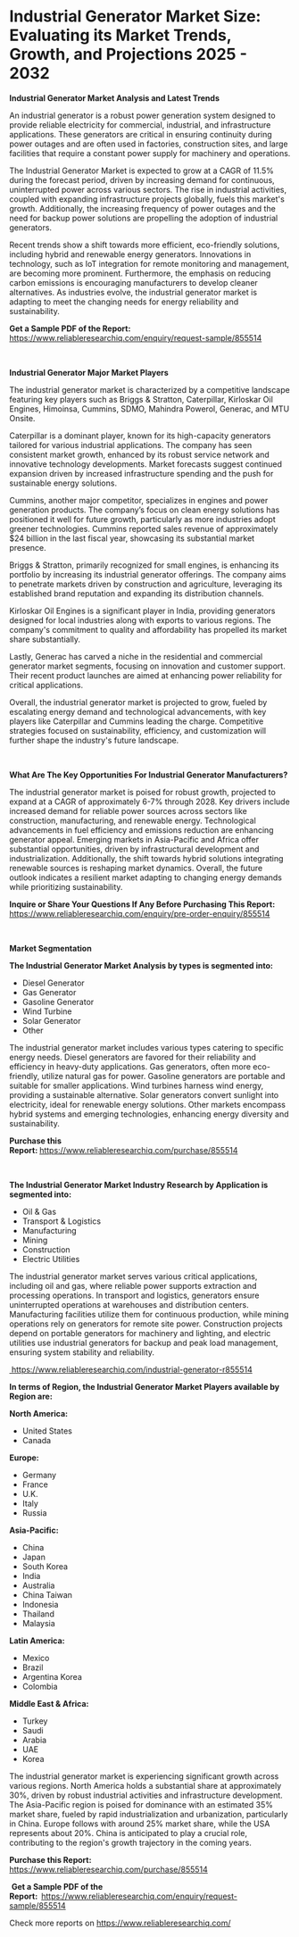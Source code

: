 <p><h1>Industrial Generator Market Size: Evaluating its Market Trends, Growth, and Projections 2025 - 2032</h1></p><p><strong>Industrial Generator Market Analysis and Latest Trends</strong></p>
<p><p>An industrial generator is a robust power generation system designed to provide reliable electricity for commercial, industrial, and infrastructure applications. These generators are critical in ensuring continuity during power outages and are often used in factories, construction sites, and large facilities that require a constant power supply for machinery and operations.</p><p>The Industrial Generator Market is expected to grow at a CAGR of 11.5% during the forecast period, driven by increasing demand for continuous, uninterrupted power across various sectors. The rise in industrial activities, coupled with expanding infrastructure projects globally, fuels this market's growth. Additionally, the increasing frequency of power outages and the need for backup power solutions are propelling the adoption of industrial generators.</p><p>Recent trends show a shift towards more efficient, eco-friendly solutions, including hybrid and renewable energy generators. Innovations in technology, such as IoT integration for remote monitoring and management, are becoming more prominent. Furthermore, the emphasis on reducing carbon emissions is encouraging manufacturers to develop cleaner alternatives. As industries evolve, the industrial generator market is adapting to meet the changing needs for energy reliability and sustainability.</p></p>
<p><strong>Get a Sample PDF of the Report:&nbsp;</strong> <a href="https://www.reliableresearchiq.com/enquiry/request-sample/855514?utm_campaign=2531&utm_medium=2&utm_source=Github&utm_content=ia&utm_term=20022025&utm_id=industrial-generator">https://www.reliableresearchiq.com/enquiry/request-sample/855514</a></p>
<p>&nbsp;</p>
<p><strong>Industrial Generator Major Market Players</strong></p>
<p><p>The industrial generator market is characterized by a competitive landscape featuring key players such as Briggs & Stratton, Caterpillar, Kirloskar Oil Engines, Himoinsa, Cummins, SDMO, Mahindra Powerol, Generac, and MTU Onsite. </p><p>Caterpillar is a dominant player, known for its high-capacity generators tailored for various industrial applications. The company has seen consistent market growth, enhanced by its robust service network and innovative technology developments. Market forecasts suggest continued expansion driven by increased infrastructure spending and the push for sustainable energy solutions.</p><p>Cummins, another major competitor, specializes in engines and power generation products. The company’s focus on clean energy solutions has positioned it well for future growth, particularly as more industries adopt greener technologies. Cummins reported sales revenue of approximately $24 billion in the last fiscal year, showcasing its substantial market presence.</p><p>Briggs & Stratton, primarily recognized for small engines, is enhancing its portfolio by increasing its industrial generator offerings. The company aims to penetrate markets driven by construction and agriculture, leveraging its established brand reputation and expanding its distribution channels.</p><p>Kirloskar Oil Engines is a significant player in India, providing generators designed for local industries along with exports to various regions. The company's commitment to quality and affordability has propelled its market share substantially.</p><p>Lastly, Generac has carved a niche in the residential and commercial generator market segments, focusing on innovation and customer support. Their recent product launches are aimed at enhancing power reliability for critical applications.</p><p>Overall, the industrial generator market is projected to grow, fueled by escalating energy demand and technological advancements, with key players like Caterpillar and Cummins leading the charge. Competitive strategies focused on sustainability, efficiency, and customization will further shape the industry's future landscape.</p></p>
<p>&nbsp;</p>
<p><strong>What Are The Key Opportunities For Industrial Generator Manufacturers?</strong></p>
<p><p>The industrial generator market is poised for robust growth, projected to expand at a CAGR of approximately 6-7% through 2028. Key drivers include increased demand for reliable power sources across sectors like construction, manufacturing, and renewable energy. Technological advancements in fuel efficiency and emissions reduction are enhancing generator appeal. Emerging markets in Asia-Pacific and Africa offer substantial opportunities, driven by infrastructural development and industrialization. Additionally, the shift towards hybrid solutions integrating renewable sources is reshaping market dynamics. Overall, the future outlook indicates a resilient market adapting to changing energy demands while prioritizing sustainability.</p></p>
<p><strong>Inquire or Share Your Questions If Any Before Purchasing This Report:</strong> <a href="https://www.reliableresearchiq.com/enquiry/pre-order-enquiry/855514?utm_campaign=2531&utm_medium=2&utm_source=Github&utm_content=ia&utm_term=20022025&utm_id=industrial-generator">https://www.reliableresearchiq.com/enquiry/pre-order-enquiry/855514</a></p>
<p>&nbsp;</p>
<p><strong>Market Segmentation</strong></p>
<p><strong>The Industrial Generator Market Analysis by types is segmented into:</strong></p>
<p><ul><li>Diesel Generator</li><li>Gas Generator</li><li>Gasoline Generator</li><li>Wind Turbine</li><li>Solar Generator</li><li>Other</li></ul></p>
<p><p>The industrial generator market includes various types catering to specific energy needs. Diesel generators are favored for their reliability and efficiency in heavy-duty applications. Gas generators, often more eco-friendly, utilize natural gas for power. Gasoline generators are portable and suitable for smaller applications. Wind turbines harness wind energy, providing a sustainable alternative. Solar generators convert sunlight into electricity, ideal for renewable energy solutions. Other markets encompass hybrid systems and emerging technologies, enhancing energy diversity and sustainability.</p></p>
<p><strong>Purchase this Report:&nbsp;</strong><a href="https://www.reliableresearchiq.com/purchase/855514?utm_campaign=2531&utm_medium=2&utm_source=Github&utm_content=ia&utm_term=20022025&utm_id=industrial-generator">https://www.reliableresearchiq.com/purchase/855514</a></p>
<p>&nbsp;</p>
<p><strong>The Industrial Generator Market Industry Research by Application is segmented into:</strong></p>
<p><ul><li>Oil & Gas</li><li>Transport & Logistics</li><li>Manufacturing</li><li>Mining</li><li>Construction</li><li>Electric Utilities</li></ul></p>
<p><p>The industrial generator market serves various critical applications, including oil and gas, where reliable power supports extraction and processing operations. In transport and logistics, generators ensure uninterrupted operations at warehouses and distribution centers. Manufacturing facilities utilize them for continuous production, while mining operations rely on generators for remote site power. Construction projects depend on portable generators for machinery and lighting, and electric utilities use industrial generators for backup and peak load management, ensuring system stability and reliability.</p></p>
<p><a href="https://www.reliableresearchiq.com/industrial-generator-r855514?utm_campaign=2531&utm_medium=2&utm_source=Github&utm_content=ia&utm_term=20022025&utm_id=industrial-generator">&nbsp;https://www.reliableresearchiq.com/industrial-generator-r855514</a></p>
<p><strong>In terms of Region, the Industrial Generator Market Players available by Region are:</strong></p>
<p>
    <p> <strong> North America: </strong>
        <ul>
            <li>United States</li>
            <li>Canada</li>
        </ul>
        </p> 
    <p> <strong> Europe: </strong>
        <ul>
            <li>Germany</li>
            <li>France</li>
            <li>U.K.</li>
            <li>Italy</li>
            <li>Russia</li>
        </ul>
        </p> 
    <p> <strong> Asia-Pacific: </strong>
        <ul>
            <li>China</li>
            <li>Japan</li>
            <li>South Korea</li>
            <li>India</li>
            <li>Australia</li>
            <li>China Taiwan</li>
            <li>Indonesia</li>
            <li>Thailand</li>
            <li>Malaysia</li>
        </ul>
        </p> 
    <p> <strong> Latin America: </strong>
        <ul>
            <li>Mexico</li>
            <li>Brazil</li>
            <li>Argentina Korea</li>
            <li>Colombia</li>
        </ul>
        </p> 
    <p> <strong> Middle East & Africa: </strong>
        <ul>
            <li>Turkey</li>
            <li>Saudi</li>
            <li>Arabia</li>
            <li>UAE</li>
            <li>Korea</li>
        </ul>
    </p>
    </p>
<p><p>The industrial generator market is experiencing significant growth across various regions. North America holds a substantial share at approximately 30%, driven by robust industrial activities and infrastructure development. The Asia-Pacific region is poised for dominance with an estimated 35% market share, fueled by rapid industrialization and urbanization, particularly in China. Europe follows with around 25% market share, while the USA represents about 20%. China is anticipated to play a crucial role, contributing to the region's growth trajectory in the coming years.</p></p>
<p><strong>Purchase this Report: </strong><a href="https://www.reliableresearchiq.com/purchase/855514?utm_campaign=2531&utm_medium=2&utm_source=Github&utm_content=ia&utm_term=20022025&utm_id=industrial-generator">https://www.reliableresearchiq.com/purchase/855514</a></p>
<p>&nbsp;<strong>Get a Sample PDF of the Report:&nbsp;&nbsp;</strong><a href="https://www.reliableresearchiq.com/enquiry/request-sample/855514?utm_campaign=2531&utm_medium=2&utm_source=Github&utm_content=ia&utm_term=20022025&utm_id=industrial-generator">https://www.reliableresearchiq.com/enquiry/request-sample/855514</a></p>
<p><strong></strong></p>
<p>Check more reports on <a href="https://www.reliableresearchiq.com/?utm_campaign=2531&utm_medium=2&utm_source=Github&utm_content=ia&utm_term=20022025&utm_id=industrial-generator">https://www.reliableresearchiq.com/</a></p>